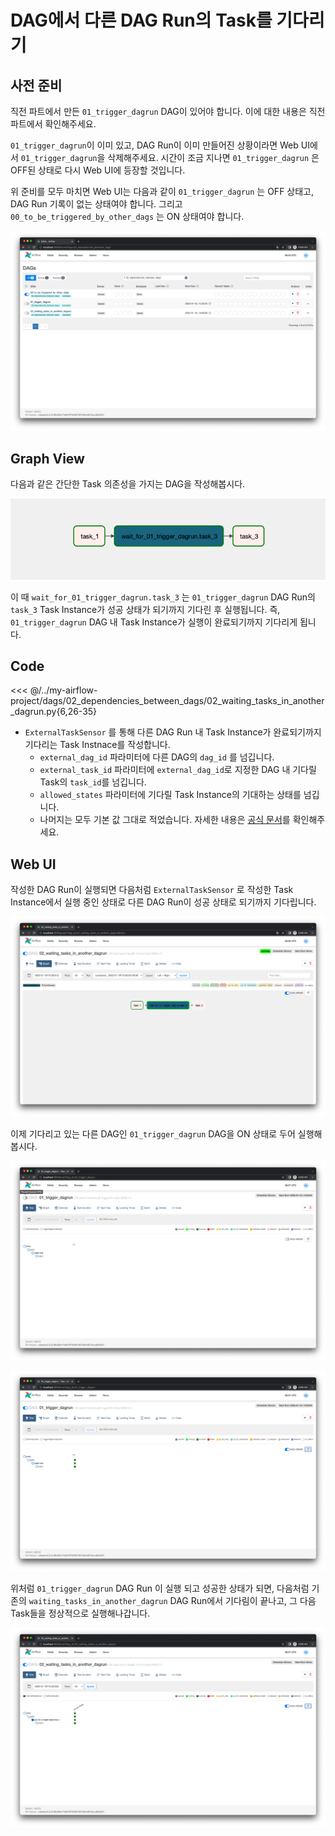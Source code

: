 # DAG에서 다른 DAG Run의 Task를 기다리기

## 사전 준비

직전 파트에서 만든 `01_trigger_dagrun` DAG이 있어야 합니다. 이에 대한 내용은 직전 파트에서 확인해주세요.

`01_trigger_dagrun`이 이미 있고, DAG Run이 이미 만들어진 상황이라면 Web UI에서 `01_trigger_dagrun`을 삭제해주세요.
시간이 조금 지나면 `01_trigger_dagrun` 은 OFF된 상태로 다시 Web UI에 등장할 것입니다.

위 준비를 모두 마치면 Web UI는 다음과 같이 `01_trigger_dagrun` 는 OFF 상태고, DAG Run 기록이 없는 상태여야 합니다.
그리고 `00_to_be_triggered_by_other_dags` 는 ON 상태여야 합니다.

![img.png](./img.png)

## Graph View

다음과 같은 간단한 Task 의존성을 가지는 DAG을 작성해봅시다.

![img_6.png](./img_6.png)

이 때 `wait_for_01_trigger_dagrun.task_3` 는 `01_trigger_dagrun` DAG Run의 `task_3` Task Instance가 성공 상태가 되기까지 기다린 후 실행됩니다.
즉, `01_trigger_dagrun` DAG 내 Task Instance가 실행이 완료되기까지 기다리게 됩니다.

## Code

<<< @/../my-airflow-project/dags/02_dependencies_between_dags/02_waiting_tasks_in_another_dagrun.py{6,26-35}

- `ExternalTaskSensor` 를 통해 다른 DAG Run 내 Task Instance가 완료되기까지 기다리는 Task Instnace를 작성합니다.
  - `external_dag_id` 파라미터에 다른 DAG의 `dag_id` 를 넘깁니다.
  - `external_task_id` 파라미터에 `external_dag_id`로 지정한 DAG 내 기다릴 Task의 `task_id`를 넘깁니다.
  - `allowed_states` 파라미터에 기다릴 Task Instance의 기대하는 상태를 넘깁니다.
  - 나머지는 모두 기본 값 그대로 적었습니다. 자세한 내용은 [공식 문서](https://airflow.apache.org/docs/apache-airflow/stable/_api/airflow/sensors/external_task/index.html?highlight=externaltasksensor#airflow.sensors.external_task.ExternalTaskSensor)를 확인해주세요.

## Web UI

작성한 DAG Run이 실행되면 다음처럼 `ExternalTaskSensor` 로 작성한 Task Instance에서 실행 중인 상태로 다른 DAG Run이 성공 상태로 되기까지 기다립니다.

![img_2.png](./img_2.png)

이제 기다리고 있는 다른 DAG인 `01_trigger_dagrun` DAG을 ON 상태로 두어 실행해봅시다.

![img_3.png](./img_3.png)

![img_4.png](./img_4.png)

위처럼 `01_trigger_dagrun` DAG Run 이 실행 되고 성공한 상태가 되면, 다음처럼 기존의 `waiting_tasks_in_another_dagrun` DAG Run에서 기다림이 끝나고,
그 다음 Task들을 정상적으로 실행해나갑니다.

![img_5.png](./img_5.png)
